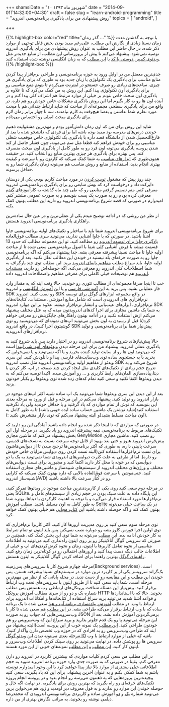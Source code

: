 +++
shamsiDate = "۱۰ شهریور ماه ۱۳۹۳"
date = "2014-09-01T14:32:00+04:30"
draft = false
slug = "learn-android-programming"
title = "روش پیشنهادی من برای یادگیری برنامه‌نویسی اندروید"
topics = [
  "android",
]

+++

{{% highlight-box color="red" title="گذر زمان ..." %}}
با توجه به گذشتن مدت زمان نسبتا زیادی از نگارش این مطلب، علی‌رغم مفید بودن بخش قابل توجهی از موارد ذکر شده، در حال حاضر این مطلب به عنوان روش پیشنهادی من برای
یادگیری اندروید توصیه نمی‌شود. پیشنهاد می‌کنم تا پیش از بروزرسانی این مطلب، از منابع جدیدتر مثل [ویدئوی کمپین دوستی با کد](http://dostibacode.ir/android)
یا [این مطلب](https://cloudrail.com/best-resources-to-learn-android-programming/) که به زبان انگلیسی نوشته شده استفاده کنید.
{{% /highlight-box %}}

جدی‌ترین معضل من در اوایل ورود به حوزه برنامه‌نویسی و طراحی‌ نرم‌افزار پیدا کردن منابع مناسب برای یادگیری یک تکنولوژی یا زبان جدید بود به طوری که برای یادگیری هر چیزی، ساعت‌های زیادی رو صرف جستجو در اینترنت می‌کردم تا بتونم منبع مناسبی رو برای یادگیری اون تکنولوژی پیدا کنم. این روش به من کمک می‌کرد که تا علاوه بر یادگیری اون مبحث خاص بتونم بر خیلی از موارد مرتبط هم اشراف کلی پیدا کنم و در آینده اون ها رو به کار بگیرم اما این روش یادگیری مشکلات خاص خودش رو هم داره. در واقع من برای یادگیری سطحی مجموعه‌ای از مباحث که شاید ارتباط چندانی هم با مبحث مورد نظرم شما نداشتن و بعضا هیچ‌وقت به کارم نیامدند، سه تا چهار برابر زمان لازم برای یادگیری مبحث اصلی رو اختصاص می‌دادم.

شاید این روش برای من که اون زمان دانش‌آموز بودم و مهم‌ترین مشغولیت ذهنیم خوندن درس‌های مدرسه بود مفید بوده باشه اما برای فردی که دانشجو شده یا بعد از فارغ‌التحصیل شدن از دانشگاه قصد داره با یادگیری یک تکنولوژی خاص موقعیت شغلی مناسبی رو برای خودش فراهم کنه قطعا مثل سم می‌مونه، چون فشار حاصل از کند شدن پروسه یادگیری می‌تونه اون فرد رو به طور کامل از یادگیری اون مبحث منصرف کنه. پس بهتره برای یادگیری هر چیزی بهترین منابع رو انتخاب کنید. در حقیقت همون‌طوری که [ابزارهای مناسب](http://blog.alireza.es/5/my-web-development-environment/) به شما کمک می‌کنه که کارتون رو با سرعت و کیفیت بهتری انجام بدید، استفاده از منابع و روش مناسب هم می‌تونه زمان یادگیری شما رو به حداقل برسونه.

چند روز پیش که مشغول [توییت کردن](https://twitter.com/alireza94) در مورد مباحث کاریم بودم، یکی از دوستان دایرکت داد و درخواست کرد که بهش منابعی رو برای یادگیری برنامه‌نویسی اندروید معرفی کنم. منم تصمیم گرفتم منابعی رو که طی چند ماه گذشته به کارآموزهای [گندم](http://www.gandom.co) معرفی کرده بودم رو به صورت یک پست بنویسم و به صورت عمومی منتشر کنم. امیدوارم در صورتی که قصد شروع برنامه‌نویسی اندروید رو دارید این مطلب بهتون کمک بکنه.

از نظر من روشی که در ادامه توضیح میدم یکی از عملی‌ترین و در عین حال ساده‌ترین راهکاری یادگیری برنامه‌نویسی اندروید هستش.

برای شروع برنامه‌نویسی اندروید شما باید با ساختار و تکنیک‌های اولیه برنامه‌نویسی جاوا آشنا باشید. در صورتی که با جاوا آشنایی ندارید، می‌تونید سری مطالب فوق‌العاده [یادگیری جاوا برای توسعه اندروید](http://code.tutsplus.com/series/learn-java-for-android-development--mobile-22888) رو مطالعه کنید. تو این مجموعه مطالب که حدود 13 قسمت میشه با فرض آشنایی کلی شما با اصول برنامه‌نویسی سعی شده تا از مباحث اولیه جاوا تا مباحث نسبتا پیشرفته معرفی بشه. جدا پیشنهاد می‌کنم که اگه برنامه‌نویسی جاوا رو به صورت حرفه‌ای بلد نیستید در خوندن این مطالب تعلل نکنید.
بعد از یادگیری اولیه جاوا، باید سراغ مطلب [مفاهیم پایه‌ای اندروید](http://raghavendra-androidapps.blogspot.com/2011/07/basic-concepts-of-android.html) برید. این مطلب توی چند پارگراف به شما اصطلاحات کلی اندروید رو معرفی می‌کنه. اگه حوصله‌اش رو دارید، [مستندات اندروید](http://developer.android.com/guide/components/fundamentals.html) هم توضیحات خیلی کاملی برای معرفی مفاهیم واصطلاحات اندروید داده.

خب تا اینجا صرفا مجموعه‌ای از مطالب تئوری رو خوندید، حالا وقت اینه که یه مقدار وارد فاز عملیاتی بشید، پس برید به این [آموزشی فارسی](http://androidcode.ir/post/install-package-android-SDK-platform) و یا این [آموزش انگلیسی](http://www.androidcentral.com/installing-android-sdk-windows-mac-and-linux-tutorial) و اندروید SDK رو نصب کنید. اندروید SDK در واقع مجموعه ابزارهای گوگل برای توسعه نرم‌افزاری های اندرویدی است که شامل منابع آموزشی، مستندات، کتابخانه‌های نرم‌افزاری، ابزارهای عیب‌یابی و انتشار نرم‌افزار میشه. علاوه بر این موارد اندروید SDK به شما یک ماشین مجازی برای اجرا کدهای اندرویدتون میده که به علل مختلف پیشنهاد می‌کنم ازش استفاده نکنید و در ادامه بهتون راهکارهای جایگزینش رو معرفی خواهم کرد(تا قبل از رسیدن به اون بخش می‌تونید اپ‌های نمونه‌ای که می‌نویسید رو توی گوشیتون اجرا کنید). در واقع اندروید SDK پیش‌نیاز شما برای برنامه‌نویسی و تولید نرم‌افزارهای اندرویدیه.

حالا پیش‌نیازهای شروع برنامه‌نویسی اندروید رو در اختیار دارید پس باید شروع کنید به یادگیری عملی اندروید. پیشنهاد من برای این مرحله دیدن [ویدئوهای آموزشی لیندا](http://www.lynda.com/Android-tutorials/Android-SDK-Essential-Training/143102-2.html) است که می‌تونید اون ها رو از سایت تولید کننده بخرید و یا اگه نمی‌تونید و یا نمی‌خواین که بخرید با یه جستجوی ساده توی وب‌سایت‌های فارسی پیدا و دانلودش کنید. این سری ویدئو از مفاهیم اولیه برنامه‌نویسی اندروید مثل نصب اندروید SDK شروع می‌کنه و به تدریج حجم زیادی از تکنیک‌های کلیدی مثل ایجاد کردن چند صفحه در اپ، کار کردن با دیتا،پیاده‌سازی المان‌های رابط کاربری و ... رو آموزش میده. اکیدا توصیه می‌کنم که به دیدن ویدئوها اکتفا نکنید و سعی‌ کنید تمام کدهای زده شده توی ویدئوها رو یکبار خودتون بزنید.

بعد از این دیدن این سری ویدئوها شما می‌تونید یک اپ ساده شبیه اکثر اپ‌های موجود در بازار اندروید رو تولید کنید. پیشنهاد می‌کنم در این مرحله و قبل از ورود به مرحله بعدی اپی بنویسید که توش از تمام مواردی که یاد گرفتید و یا حداقل خوندید ولی یاد نگرفتید استفاده کنید(شاید نوشتن یک ماشین حساب ساده ایده خوبی باشه) تا به طور کامل به اون مباحث مسلط بشید(و البته پیشنهاد می‌کنم که توی بازار منتشرش نکنید :)).

در صورتی که مواردی که تا اینجا ذکر شده رو انجام داده باشید آمادگی این رو دارید که  تکنیک‌های مربوط به برنامه‌نویسی نیمه‌ پیشرفته اندروید رو یاد بگیرید. در مرحله اول این بخش پیشنهاد می‌کنم که ماشین مجازی GenyMotion رو نصب کنید. ماشین‌ مجازی پیش‌فرض اندروید هنوز و حتی بعد بهبود از قابل توجه سرعت نسبت به نسخه‌های قدیمی، سرعت پایینی داره، به طوری که اکثر برنامه‌نویس‌ها ترجیح میدن تا از دیوایس‌هاشون برای تست نرم‌افزارها استفاده کنن(البته تست کردن روی دیوایس مزایای خاص خودش رو داره). اما از طرفی به علت کثرت دیوایس‌های اندرویدی شما نمی‌تونید به یک یا دو دیوایسی که در خونه یا محل کار دارید اکتفا کنید و مجبورید برای تست دیوایس‌های مختلف و ورژن‌های مختلف اندروید از سیستم‌های شبیه‌ساز و ماشین‌های مجازی استفاده کنید. جنی‌موشن با سرعت فوق‌العاده بالایی که داره بهتون کمک می‌کنه که کارایی شبیه‌ساز اندروید(AVD) رو در کنار سرعت بالا داشته باشید.

در مرحله دوم سعی کنید روی یکی از کاربردی‌ترین مباحث موجود در ویدئوها تمرکز کنید، یعنی SQLite. این پایگاه داده به علت سبک بودن در حجم زیادی از سیستم‌های‌عامل و نرم‌افزارها مورد استفاده قرار می‌گیره و با توجه به اهمیت کارکردن با دیتاها، بهتره شما به طور کامل به اون مسلط باشید. مطلب [آموزش Sqlite در یک ساعت](http://www.askyb.com/sqlite/learn-sqlite-in-1-hour/) خیلی می‌تونه بهتون کمک کنه و اگه حوصله داشته باشید این [کتاب مجانی](http://sql.learncodethehardway.org/book/) هم خیلی بهتون کمک خواهد کرد.

توی مرحله سوم سعی کنید بر روی مدیریت ارورها کار کنید، اکثر کاربرا نرم‌افزاری که توی اولین اجرا فورس کلوز بشه رو دوباره نصب نمی‌کنن پس باید اپتون تو تمام شرایط به کار خودش ادامه بده. این [مطلب](http://trivedihardik.wordpress.com/2011/08/20/how-to-avoid-force-close-error-in-android/) می‌تونه به شما توی این بخش کمک کنه، همچنین در صورتی که سرویس گوگل آنالایتیکز رو بر روی اپتون راه‌ندازی کنید می‌تونید به اطلاعات مناسبی از نحوه تعامل کاربرها با اپتون، زمان و نحوه کرش‌کردن‌های اپ و خیلی از اطلاعات جالب دیگه دست پیدا کنید و ارورهای احتمالی رو در کوتاه‌ترین زمان رفع کنید. [راهنمای گوگل](https://developers.google.com/analytics/devguides/collection/android/v4/) بهترین راهنما برای اضافه کردن گوگل آنلایتیکز به اپتون هستش.

مرحله چهارم شروع کار با سرویس‌های پس‌زمینه(Background services) است. بک‌گراند سرویسز یکی از پر کاربرد ترین موارد در سیستم‌های نسبتا پیشرفته هستن، پس خوندن [این مطلب](http://danielnadeau.blogspot.com/2013/10/android-services-tutorial-run-tasks-in.html) و [این مقایسه](http://cogitolearning.co.uk/?p=780) رو از دست ندید.
در محله پایانی که از نظر من مهم‌ترین مرحله است، شما باید سعی کنید تا از طریق اپتون با سرویس‌های تحت وب ارتباط برقرار کنید. پیش‌نیاز این مسئله شناخت پروتکل‌های ارتباطی وب‌ هستش پس مطلب شماره [یک](http://code.tutsplus.com/tutorials/http-the-protocol-every-web-developer-must-know-part-1--net-31177) و [دو](http://code.tutsplus.com/tutorials/http-the-protocol-every-web-developer-must-know-part-2--net-31155) رو از سری مطالب آموزش پروتکل HTTP بخونید. حالا که با استانداردها و قواعد آشنا شدید می‌تونید برید سراغ استفاده از کتابخانه‌ها و امکاناات اندروید برای ارتباط با وب. در مطلب [آموزش پیاده‌سازی برنامه آب و هوا](http://www.raywenderlich.com/56107/make-first-android-app-part-1) سعی شده تا یک برنامه ساده که با وب ارتباط برقرار می‌کنه طراحی بشه. در [این مطلب](http://hmkcode.com/android-parsing-json-data/)  هم سعی شده تا کار با وب‌سرویس‌هایی که جواب رو به صورت JSON برمی‌گردونن آموزش داده بشه. بعد از این مرحله می‌تونید پا رو یک قدم جلوتر بذارید و برید سراغ این که وب‌سرویس رو هم خودتون طراحی کنید. [این مطلب](http://www.androidhive.info/2014/01/how-to-create-rest-api-for-android-app-using-php-slim-and-mysql-day-23/) یک نمونه خوب از این پروسه است(البته پیشنهاد من اینه که طراحی وب‌سرویس رو به افرادی که در حوزه وب تخصص دارن واگذار کنید). مرحله بعدی می‌تونه دیدن این [ویدئو گوگل IO](https://developers.google.com/events/io/2012/sessions/gooio2012/121/) باشه که خیلی از موارد ارتباط با وب سرویس ها رو پوشش داده. در نهایت می‌تونید بر روی سینک کردن اطلاعات وب‌سرور و اپتون کار کنید، [این مطلب](http://chariotsolutions.com/blog/post/android-data-sync/) و [این مطلب](http://udinic.wordpress.com/2013/07/24/write-your-own-android-sync-adapter/) نمونه‌های خوبی از این مورد هستند.

در این مطلب من سعی کردم کلیات مواردی که بیشترین کاربرد در اندروید رو دارن معرفی کنم، یقینا در صورتی که به صورت جدی وارد حوزه برنامه اندروید شوید به حجم اطلاعاتی خیلی بیشتری از موارد بالا نیاز پیدا خواهید کرد با این وجود امیدوارم تونسته باشم به شما کمکی بکنم و به عنوان آخرین پیشنهاد، برای این که یاد بگیرید، سعی کنید پیچیده‌ترین پروژه‌هایی که به ذهنتون می‌رسه رو انجام بدید و در پروسه انجام پروژه تکنیک‌های حرفه‌ای رو راه بگیرید که بهترین روش برای یادگیریه.
در نهایت اگه حال و حوصله خوندن این موارد رو ندارید و به قول معروف دیر اومدید و زود هم می‌خواین برین می‌تونید شماره [یک](http://imohamad.me/blog/1393/06/05/building-a-simple-application-for-android-part1/) و [دو](http://imohamad.me/blog/1393/06/08/building-a-simple-application-for-android-part2/) آموزش ساده و کاربردی برنامه‌نویسی اندرویدی که محمدرضا دیلمی نوشته رو بخونید، به مراتب نگارش بهتری از من داره.
